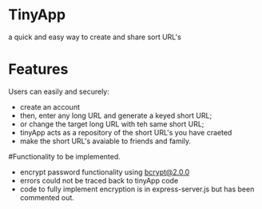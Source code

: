 # TinyApp
a quick and easy way to create and share sort URL's

# Features

Users can easily and securely:
 - create an account
 - then, enter any long URL and generate a keyed short URL;
 - or change the target long URL with teh same short URL;
 - tinyApp acts as a repository of the short URL's you have craeted
 - make the short URL's avaiable to friends and family.
 
#Functionality to be implemented.
 - encrypt password functionality using bcrypt@2.0.0
 - errors could not be traced back to tinyApp code
 - code to fully implement encryption is in express-server.js but has been commented out.
